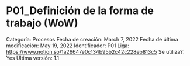 # P01_Definición de la forma de trabajo (WoW)

Categoría: Procesos
Fecha de creación: March 7, 2022
Fecha de última modificación: May 19, 2022
Identificador: P01
Liga: https://www.notion.so/1a26647e0c134b95b2c42c228eb813c5
Se utiliza?: Yes
Última versión: 1.1